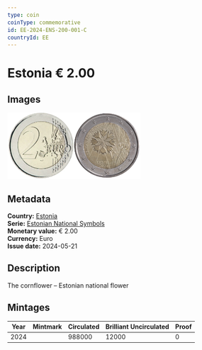 ```yaml
---
type: coin
coinType: commemorative
id: EE-2024-ENS-200-001-C
countryId: EE
---
```


# Estonia € 2.00

## Images

<img src="../../Images/common-2007-200.webp" height="150" alt="Front image"><img src="Images/EE-2024-200-001.webp" height="150" alt="Back image">

## Metadata

**Country:** [Estonia](../../Countries/Estonia/index.md)\
**Serie:** [Estonian National Symbols](index.md)\
**Monetary value:** € 2.00\
**Currency:** Euro\
**Issue date:** 2024-05-21

## Description
The cornflower – Estonian national flower

## Mintages

| Year | Mintmark | Circulated | Brilliant Uncirculated | Proof |
| ---- | -------- | ---------- | ---------------------- | ----- |
| 2024 |          | 988000     | 12000                  | 0     |
